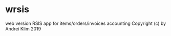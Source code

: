# wrsis
web version RSIS app for items/orders/invoices accounting
Copyright (c) by Andrei Klim 2019
